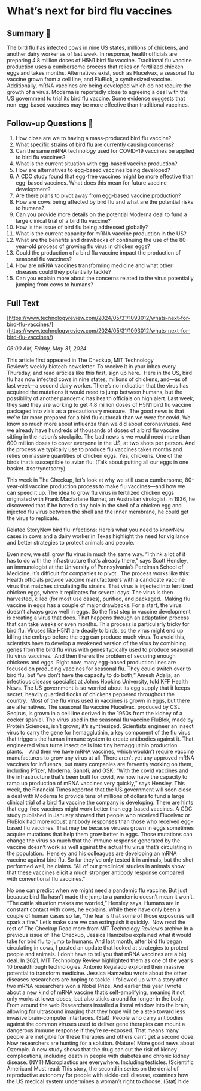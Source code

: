 # What’s next for bird flu vaccines

## Summary 🤖

The bird flu has infected cows in nine US states, millions of chickens, and another dairy worker as of last week. In response, health officials are preparing 4.8 million doses of H5N1 bird flu vaccine. Traditional flu vaccine production uses a cumbersome process that relies on fertilized chicken eggs and takes months. Alternatives exist, such as Flucelvax, a seasonal flu vaccine grown from a cell line, and FluBlok, a synthesized vaccine. Additionally, mRNA vaccines are being developed which do not require the growth of a virus. Moderna is reportedly close to agreeing a deal with the US government to trial its bird flu vaccine. Some evidence suggests that non-egg-based vaccines may be more effective than traditional vaccines.


## Follow-up Questions 🤖

1. How close are we to having a mass-produced bird flu vaccine?
2. What specific strains of bird flu are currently causing concerns?
3. Can the same mRNA technology used for COVID-19 vaccines be applied to bird flu vaccines?
4. What is the current situation with egg-based vaccine production?
5. How are alternatives to egg-based vaccines being developed?
6. A CDC study found that egg-free vaccines might be more effective than egg-based vaccines. What does this mean for future vaccine development?
7. Are there plans to pivot away from egg-based vaccine production?
8. How are cows being affected by bird flu and what are the potential risks to humans?
9. Can you provide more details on the potential Moderna deal to fund a large clinical trial of a bird flu vaccine?
10. How is the issue of bird flu being addressed globally? 
11. What is the current capacity for mRNA vaccine production in the US?
12. What are the benefits and drawbacks of continuing the use of the 80-year-old process of growing flu virus in chicken eggs?
13. Could the production of a bird flu vaccine impact the production of seasonal flu vaccines?
14. How are mRNA vaccines transforming medicine and what other diseases could they potentially tackle?
15. Can you explain more about the concerns related to the virus potentially jumping from cows to humans?

## Full Text

[https://www.technologyreview.com/2024/05/31/1093012/whats-next-for-bird-flu-vaccines/](https://www.technologyreview.com/2024/05/31/1093012/whats-next-for-bird-flu-vaccines/)

*06:00 AM, Friday, May 31, 2024*

This article first appeared in The Checkup, MIT Technology Review’s weekly biotech newsletter. To receive it in your inbox every Thursday, and read articles like this first, sign up here.  Here in the US, bird flu has now infected cows in nine states, millions of chickens, and—as of last week—a second dairy worker. There’s no indication that the virus has acquired the mutations it would need to jump between humans, but the possibility of another pandemic has health officials on high alert. Last week, they said they are working to get 4.8 million doses of H5N1 bird flu vaccine packaged into vials as a precautionary measure.   The good news is that we’re far more prepared for a bird flu outbreak than we were for covid. We know so much more about influenza than we did about coronaviruses. And we already have hundreds of thousands of doses of a bird flu vaccine sitting in the nation’s stockpile. The bad news is we would need more than 600 million doses to cover everyone in the US, at two shots per person. And the process we typically use to produce flu vaccines takes months and relies on massive quantities of chicken eggs. Yes, chickens. One of the birds that’s susceptible to avian flu. (Talk about putting all our eggs in one basket. #sorrynotsorry)

This week in The Checkup, let’s look at why we still use a cumbersome, 80-year-old vaccine production process to make flu vaccines—and how we can speed it up. The idea to grow flu virus in fertilized chicken eggs originated with Frank Macfarlane Burnet, an Australian virologist. In 1936, he discovered that if he bored a tiny hole in the shell of a chicken egg and injected flu virus between the shell and the inner membrane, he could get the virus to replicate.

Related StoryNew bird flu infections: Here’s what you need to knowNew cases in cows and a dairy worker in Texas highlight the need for vigilance and better strategies to protect animals and people.

Even now, we still grow flu virus in much the same way. “I think a lot of it has to do with the infrastructure that’s already there,” says Scott Hensley, an immunologist at the University of Pennsylvania’s Perelman School of Medicine. It’s difficult for companies to pivot.  The process works like this: Health officials provide vaccine manufacturers with a candidate vaccine virus that matches circulating flu strains. That virus is injected into fertilized chicken eggs, where it replicates for several days. The virus is then harvested, killed (for most use cases), purified, and packaged.  Making flu vaccine in eggs has a couple of major drawbacks. For a start, the virus doesn’t always grow well in eggs. So the first step in vaccine development is creating a virus that does. That happens through an adaptation process that can take weeks or even months. This process is particularly tricky for bird flu: Viruses like H5N1 are deadly to birds, so the virus might end up killing the embryo before the egg can produce much virus. To avoid this, scientists have to develop a weakened version of the virus by combining genes from the bird flu virus with genes typically used to produce seasonal flu virus vaccines.  And then there’s the problem of securing enough chickens and eggs. Right now, many egg-based production lines are focused on producing vaccines for seasonal flu. They could switch over to bird flu, but “we don’t have the capacity to do both,” Amesh Adalja, an infectious disease specialist at Johns Hopkins University, told KFF Health News. The US government is so worried about its egg supply that it keeps secret, heavily guarded flocks of chickens peppered throughout the country.   Most of the flu virus used in vaccines is grown in eggs, but there are alternatives. The seasonal flu vaccine Flucelvax, produced by CSL Seqirus, is grown in a cell line derived in the 1950s from the kidney of a cocker spaniel. The virus used in the seasonal flu vaccine FluBlok, made by Protein Sciences, isn’t grown; it’s synthesized. Scientists engineer an insect virus to carry the gene for hemagglutinin, a key component of the flu virus that triggers the human immune system to create antibodies against it. That engineered virus turns insect cells into tiny hemagglutinin production plants.    And then we have mRNA vaccines, which wouldn’t require vaccine manufacturers to grow any virus at all. There aren’t yet any approved mRNA vaccines for influenza, but many companies are fervently working on them, including Pfizer, Moderna, Sanofi, and GSK. “With the covid vaccines and the infrastructure that’s been built for covid, we now have the capacity to ramp up production of mRNA vaccines very quickly,” says Hensley. This week, the Financial Times reported that the US government will soon close a deal with Moderna to provide tens of millions of dollars to fund a large clinical trial of a bird flu vaccine the company is developing. There are hints that egg-free vaccines might work better than egg-based vaccines. A CDC study published in January showed that people who received Flucelvax or FluBlok had more robust antibody responses than those who received egg-based flu vaccines. That may be because viruses grown in eggs sometimes acquire mutations that help them grow better in eggs. Those mutations can change the virus so much that the immune response generated by the vaccine doesn’t work as well against the actual flu virus that’s circulating in the population.  Hensley and his colleagues are developing an mRNA vaccine against bird flu. So far they’ve only tested it in animals, but the shot performed well, he claims. “All of our preclinical studies in animals show that these vaccines elicit a much stronger antibody response compared with conventional flu vaccines.”

No one can predict when we might need a pandemic flu vaccine. But just because bird flu hasn’t made the jump to a pandemic doesn’t mean it won’t. “The cattle situation makes me worried,” Hensley says. Humans are in constant contact with cows, he explains. While there have only been a couple of human cases so far, “the fear is that some of those exposures will spark a fire.” Let’s make sure we can extinguish it quickly.   Now read the rest of The Checkup Read more from MIT Technology Review’s archive In a previous issue of The Checkup, Jessica Hamzelou explained what it would take for bird flu to jump to humans. And last month, after bird flu began circulating in cows, I posted an update that looked at strategies to protect people and animals. I don’t have to tell you that mRNA vaccines are a big deal. In 2021, MIT Technology Review highlighted them as one of the year’s 10 breakthrough technologies. Antonio Regalado explored their massive potential to transform medicine. Jessica Hamzelou wrote about the other diseases researchers are hoping to tackle. I followed up with a story after two mRNA researchers won a Nobel Prize. And earlier this year I wrote about a new kind of mRNA vaccine that’s self-amplifying, meaning it not only works at lower doses, but also sticks around for longer in the body.  From around the web Researchers installed a literal window into the brain, allowing for ultrasound imaging that they hope will be a step toward less invasive brain-computer interfaces. (Stat)  People who carry antibodies against the common viruses used to deliver gene therapies can mount a dangerous immune response if they’re re-exposed. That means many people are ineligible for these therapies and others can’t get a second dose. Now researchers are hunting for a solution. (Nature) More good news about Ozempic. A new study shows that the drug can cut the risk of kidney complications, including death in people with diabetes and chronic kidney disease. (NYT) Microplastics are everywhere. Including testicles. (Scientific American) Must read: This story, the second in series on the denial of reproductive autonomy for people with sickle-cell disease, examines how the US medical system undermines a woman’s right to choose. (Stat) hide

